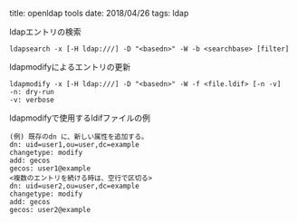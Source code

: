 title: openldap tools
date: 2018/04/26
tags: ldap

ldapエントリの検索

	ldapsearch -x [-H ldap:///] -D "<basedn>" -W -b <searchbase> [filter]

ldapmodifyによるエントリの更新

	ldapmodify -x [-H ldap:///] -D "<basedn>" -W -f <file.ldif> [-n -v]
	-n: dry-run
	-v: verbose

ldapmodifyで使用するldifファイルの例

	(例) 既存のdn に、新しい属性を追加する。
	dn: uid=user1,ou=user,dc=example
	changetype: modify
	add: gecos
	gecos: user1@example
	<複数のエントリを続ける時は、空行で区切る>
	dn: uid=user2,ou=user,dc=example
	changetype: modify
	add: gecos
	gecos: user2@example


